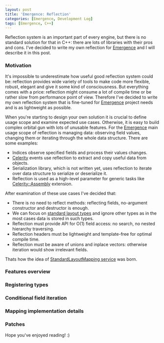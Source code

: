```yaml
---
layout: post
title: 'Emergence: Reflection'
categories: [Emergence, Development Log]
tags: [Emergence, C++]
---
```


Reflection system is an important part of every engine, but there is no standard solution for that in C++: there are
lots of libraries with their pros and cons. I've decided to write my own reflection for 
[Emergence](https://github.com/KonstantinTomashevich/Emergence) and I will describe it in this post.

### Motivation

It's impossible to underestimate how useful good reflection system could be: reflection provides wide variety of
tools to make code more flexible, robust, elegant and give it some kind of consciousness. But everything comes
with a price: reflection might consume a lot of compile time or be rather slow from performance point of view.
Therefore I've decided to write my own reflection system that is fine-tuned for
[Emergence](https://github.com/KonstantinTomashevich/Emergence) project needs and is as lightweight as possible.

When you're starting to design your own solution it is crucial to define usage scope and examine expected use cases.
Otherwise, it is easy to build complex orbital gun with lots of unusable features. For the 
[Emergence](https://github.com/KonstantinTomashevich/Emergence) main usage scope of reflection is managing data:
observing field values, changing them or iterating through the whole data structure. There are some examples:

- Indices observe specified fields and process their values changes.
- [Celerity](https://github.com/KonstantinTomashevich/Emergence/tree/a275a21/Library/Public/Celerity) events use 
  reflection to extract and copy useful data from objects.
- Serialization library, which is not written yet, uses reflection to iterate over data structure to serialize or 
  deserialize it.
- Reflection is used as a high-level parameter for generic tasks like
  [Celerity::Assembly](https://github.com/KonstantinTomashevich/Emergence/tree/a275a21/Library/Public/Celerity/Extension/Assembly) 
  extension.

After examination of these use cases I've decided that:

- There is no need to reflect methods: reflecting fields, no-argument constructor and destructor is enough.
- We can focus on [standard layout types](https://en.cppreference.com/w/cpp/named_req/StandardLayoutType) 
  and ignore other types as in the most cases data is stored in such types.
- Reflection must provide API for O(1) field access: no search, no nested hierarchy traversing.
- Reflection headers must be lightweight and template-free for optimal compile time.
- Reflection must be aware of unions and inplace vectors: otherwise iteration would show irrelevant fields.

Thats how the idea of 
[StandardLayoutMapping service](https://github.com/KonstantinTomashevich/Emergence/tree/a275a21/Service/StandardLayoutMapping) 
was born.

### Features overview

### Registering types

### Conditional field iteration

### Mapping implementation details

### Patches

Hope you've enjoyed reading! :)
